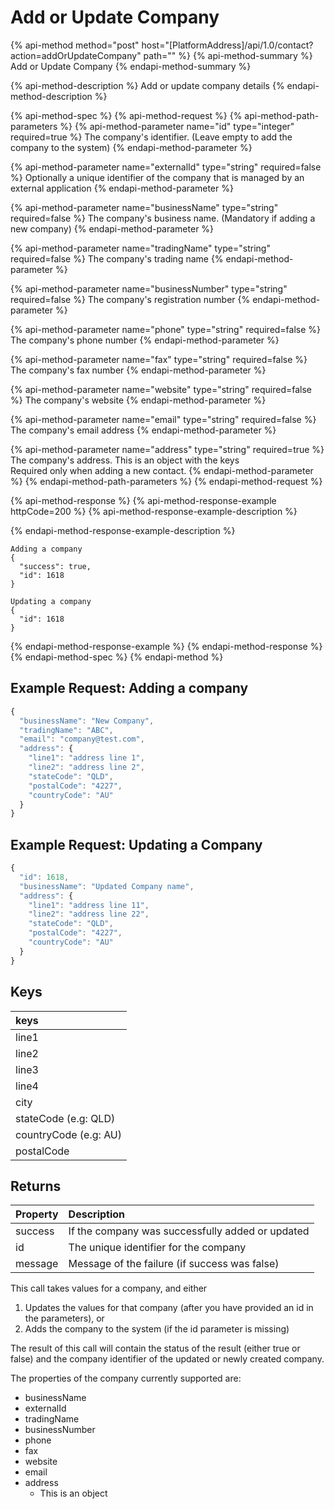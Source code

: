 # Add or Update Company

{% api-method method="post" host="\[PlatformAddress\]/api/1.0/contact?action=addOrUpdateCompany" path="" %}
{% api-method-summary %}
Add or Update Company
{% endapi-method-summary %}

{% api-method-description %}
Add or update company details
{% endapi-method-description %}

{% api-method-spec %}
{% api-method-request %}
{% api-method-path-parameters %}
{% api-method-parameter name="id" type="integer" required=true %}
The company's identifier. \(Leave empty to add the company to the system\)
{% endapi-method-parameter %}

{% api-method-parameter name="externalId" type="string" required=false %}
Optionally a unique identifier of the company that is managed by an external application
{% endapi-method-parameter %}

{% api-method-parameter name="businessName" type="string" required=false %}
The company's business name. \(Mandatory if adding a new company\)
{% endapi-method-parameter %}

{% api-method-parameter name="tradingName" type="string" required=false %}
The company's trading name
{% endapi-method-parameter %}

{% api-method-parameter name="businessNumber" type="string" required=false %}
The company's registration number
{% endapi-method-parameter %}

{% api-method-parameter name="phone" type="string" required=false %}
The company's phone number
{% endapi-method-parameter %}

{% api-method-parameter name="fax" type="string" required=false %}
The company's fax number
{% endapi-method-parameter %}

{% api-method-parameter name="website" type="string" required=false %}
The company's website
{% endapi-method-parameter %}

{% api-method-parameter name="email" type="string" required=false %}
The company's email address
{% endapi-method-parameter %}

{% api-method-parameter name="address" type="string" required=true %}
The company's address. This is an object with the keys  
Required only when adding a new contact. 
{% endapi-method-parameter %}
{% endapi-method-path-parameters %}
{% endapi-method-request %}

{% api-method-response %}
{% api-method-response-example httpCode=200 %}
{% api-method-response-example-description %}

{% endapi-method-response-example-description %}

```
Adding a company
{
  "success": true,
  "id": 1618
}

Updating a company
{
  "id": 1618
}
```
{% endapi-method-response-example %}
{% endapi-method-response %}
{% endapi-method-spec %}
{% endapi-method %}

## Example Request: Adding a company

```javascript
{
  "businessName": "New Company",
  "tradingName": "ABC",
  "email": "company@test.com",
  "address": {
    "line1": "address line 1",
    "line2": "address line 2",
    "stateCode": "QLD",
    "postalCode": "4227",
    "countryCode": "AU"
  }
}
```

## Example Request: Updating a Company

```javascript
{
  "id": 1618,
  "businessName": "Updated Company name",
  "address": {
    "line1": "address line 11",
    "line2": "address line 22",
    "stateCode": "QLD",
    "postalCode": "4227",
    "countryCode": "AU"
  }
}
```

## Keys

| keys |
| :--- |
| line1 |
| line2 |
| line3 |
| line4 |
| city |
| stateCode \(e.g: QLD\) |
| countryCode \(e.g: AU\) |
| postalCode |

## Returns

| Property | Description |
| :--- | :--- |
| success | If the company was successfully added or updated |
| id | The unique identifier for the company |
| message | Message of the failure \(if success was false\) |

This call takes values for a company, and either

1. Updates the values for that company \(after you have provided an id in the parameters\), or
2. Adds the company to the system \(if the id parameter is missing\)

The result of this call will contain the status of the result \(either true or false\) and the company identifier of the updated or newly created company.

The properties of the company currently supported are:

* businessName
* externalId
* tradingName
* businessNumber
* phone
* fax
* website
* email
* address
  * This is an object

